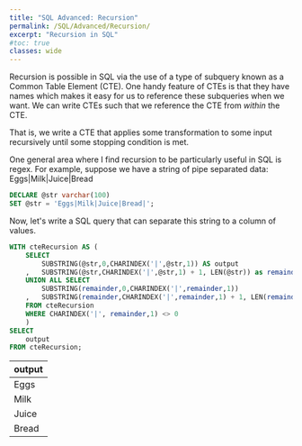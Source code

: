 ```yaml
---
title: "SQL Advanced: Recursion"
permalink: /SQL/Advanced/Recursion/
excerpt: "Recursion in SQL"
#toc: true
classes: wide
---
```


Recursion is possible in SQL via the use of a type of subquery known as a Common Table Element (CTE).
One handy feature of CTEs is that they have names which makes it easy for us to reference these subqueries when we want.
We can write CTEs such that we reference the CTE from _within_ the CTE. 

That is, we write a CTE that applies some transformation to some input recursively until some stopping condition is met.

One general area where I find recursion to be particularly useful in SQL is regex. 
For example, suppose we have a string of pipe separated data: Eggs|Milk|Juice|Bread

```sql
DECLARE @str varchar(100)
SET @str = 'Eggs|Milk|Juice|Bread|';
```

Now, let's write a SQL query that can separate this string to a column of values.

```sql
WITH cteRecursion AS (
	SELECT
		SUBSTRING(@str,0,CHARINDEX('|',@str,1)) AS output
	,	SUBSTRING(@str,CHARINDEX('|',@str,1) + 1, LEN(@str)) as remainder
	UNION ALL SELECT
		SUBSTRING(remainder,0,CHARINDEX('|',remainder,1))
	,	SUBSTRING(remainder,CHARINDEX('|',remainder,1) + 1, LEN(remainder))
	FROM cteRecursion
	WHERE CHARINDEX('|', remainder,1) <> 0
	)
SELECT 
	output
FROM cteRecursion;	

```

|output|
|---|
|Eggs|
|Milk|
|Juice|
|Bread|

